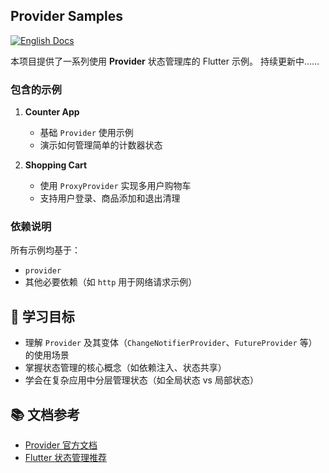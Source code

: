 ## Provider Samples  

[![English Docs](https://img.shields.io/badge/Docs-English-green?style=flat-square)](README.md)

本项目提供了一系列使用 **Provider** 状态管理库的 Flutter 示例。
持续更新中......

### 包含的示例  

1. **Counter App**  
   - 基础 `Provider` 使用示例  
   - 演示如何管理简单的计数器状态  

2. **Shopping Cart**  
   - 使用 `ProxyProvider` 实现多用户购物车  
   - 支持用户登录、商品添加和退出清理  

### 依赖说明  
所有示例均基于：  
- `provider`
- 其他必要依赖（如 `http` 用于网络请求示例）  

## 🎯 学习目标  
- 理解 `Provider` 及其变体（`ChangeNotifierProvider`、`FutureProvider` 等）的使用场景  
- 掌握状态管理的核心概念（如依赖注入、状态共享）  
- 学会在复杂应用中分层管理状态（如全局状态 vs 局部状态）  

## 📚 文档参考  
- [Provider 官方文档](https://pub.dev/packages/provider)  
- [Flutter 状态管理推荐](https://docs.flutter.dev/data-and-backend/state-mgmt/options)
